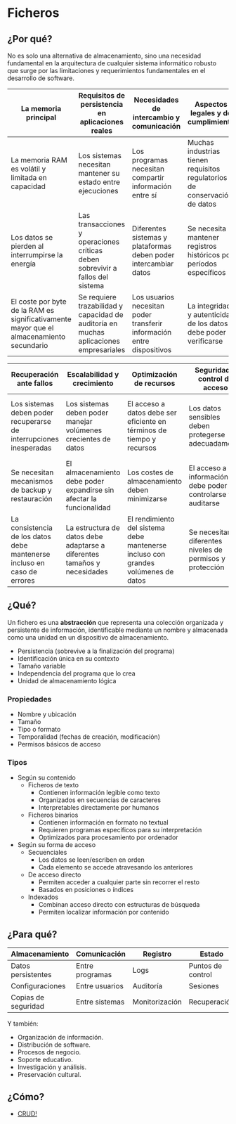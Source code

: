 # Ficheros

## ¿Por qué?

No es solo una alternativa de almacenamiento, sino una necesidad fundamental en la arquitectura de cualquier sistema informático robusto que surge por las limitaciones y requerimientos fundamentales en el desarrollo de software.

|La memoria principal|Requisitos de persistencia en aplicaciones reales|Necesidades de intercambio y comunicación|Aspectos legales y de cumplimiento|Gestión de recursos del sistema
|-|-|-|-|-
|La memoria RAM es volátil y limitada en capacidad|Los sistemas necesitan mantener su estado entre ejecuciones|Los programas necesitan compartir información entre sí|Muchas industrias tienen requisitos regulatorios de conservación de datos|No todos los datos pueden mantenerse en memoria simultáneamente
|Los datos se pierden al interrumpirse la energía|Las transacciones y operaciones críticas deben sobrevivir a fallos del sistema|Diferentes sistemas y plataformas deben poder intercambiar datos|Se necesita mantener registros históricos por períodos específicos|Se requiere una jerarquía de almacenamiento para optimizar costes y rendimiento
|El coste por byte de la RAM es significativamente mayor que el almacenamiento secundario|Se requiere trazabilidad y capacidad de auditoría en muchas aplicaciones empresariales|Los usuarios necesitan poder transferir información entre dispositivos|La integridad y autenticidad de los datos debe poder verificarse|El acceso concurrente a datos necesita ser gestionado de manera eficiente

|Recuperación ante fallos|Escalabilidad y crecimiento|Optimización de recursos|Seguridad y control de acceso|Evolución tecnológica
|-|-|-|-|-
|Los sistemas deben poder recuperarse de interrupciones inesperadas|Los sistemas deben poder manejar volúmenes crecientes de datos|El acceso a datos debe ser eficiente en términos de tiempo y recursos|Los datos sensibles deben protegerse adecuadamente|Los formatos de datos deben poder adaptarse a cambios tecnológicos
|Se necesitan mecanismos de backup y restauración|El almacenamiento debe poder expandirse sin afectar la funcionalidad|Los costes de almacenamiento deben minimizarse|El acceso a la información debe poder controlarse y auditarse|La migración entre sistemas debe ser posible
|La consistencia de los datos debe mantenerse incluso en caso de errores|La estructura de datos debe adaptarse a diferentes tamaños y necesidades|El rendimiento del sistema debe mantenerse incluso con grandes volúmenes de datos|Se necesitan diferentes niveles de permisos y protección|Los datos históricos deben permanecer accesibles con nuevas tecnologías

## ¿Qué?

Un fichero es una **abstracción** que representa una colección organizada y persistente de información, identificable mediante un nombre y almacenada como una unidad en un dispositivo de almacenamiento.

- Persistencia (sobrevive a la finalización del programa)
- Identificación única en su contexto
- Tamaño variable
- Independencia del programa que lo crea
- Unidad de almacenamiento lógica

### Propiedades

- Nombre y ubicación
- Tamaño
- Tipo o formato
- Temporalidad (fechas de creación, modificación)
- Permisos básicos de acceso

### Tipos

- Según su contenido
  - Ficheros de texto
    - Contienen información legible como texto
    - Organizados en secuencias de caracteres
    - Interpretables directamente por humanos
  - Ficheros binarios
    - Contienen información en formato no textual
    - Requieren programas específicos para su interpretación
    - Optimizados para procesamiento por ordenador
- Según su forma de acceso
  - Secuenciales
    - Los datos se leen/escriben en orden
    - Cada elemento se accede atravesando los anteriores
  - De acceso directo
    - Permiten acceder a cualquier parte sin recorrer el resto
    - Basados en posiciones o índices
  - Indexados
    - Combinan acceso directo con estructuras de búsqueda
    - Permiten localizar información por contenido

## ¿Para qué?

|Almacenamiento|Comunicación|Registro|Estado|
|-|-|-|-|
|Datos persistentes|Entre programas|Logs|Puntos de control
|Configuraciones|Entre usuarios|Auditoría|Sesiones
|Copias de seguridad|Entre sistemas|Monitorización|Recuperación

Y también:

- Organización de información.
- Distribución de software.
- Procesos de negocio.
- Soporte educativo.
- Investigación y análisis.
- Preservación cultural.

## ¿Cómo?

- [CRUD!](fileManager.md)
